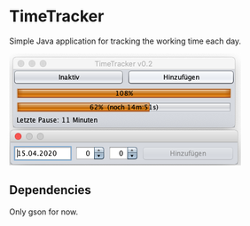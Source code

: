 # TimeTracker
Simple Java application for tracking the working time each day.

![overview](/etc/overview.png)

## Dependencies
Only gson for now.